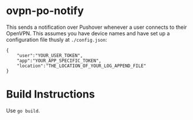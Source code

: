 # ovpn-po-notify
This sends a notification over Pushover whenever a user connects to their OpenVPN.
This assumes you have device names and have set up a configuration file thusly at `./config.json`:

```
{
    "user":"YOUR_USER_TOKEN",
    "app":"YOUR_APP_SPECIFIC_TOKEN",
    "location":"THE_LOCATION_OF_YOUR_LOG_APPEND_FILE"
}
```
# Build Instructions
Use `go build`.

